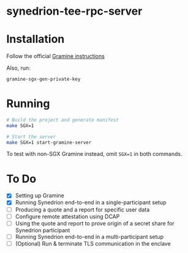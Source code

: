# synedrion-tee-rpc-server

# Installation

Follow the official [Gramine instructions](https://gramine.readthedocs.io/en/stable/installation.html)

Also, run:

```sh
gramine-sgx-gen-private-key
```

# Running

```sh
# Build the project and generate manifest
make SGX=1

# Start the server
make SGX=1 start-gramine-server
```

To test with non-SGX Gramine instead, omit `SGX=1` in both commands.

# To Do

- [x] Setting up Gramine
- [x] Running Synedrion end-to-end in a single-participant setup
- [ ] Producing a quote and a report for specific user data
- [ ] Configure remote attestation using DCAP
- [ ] Using the quote and report to prove origin of a secret share for Synedrion participant
- [ ] Running Synedrion end-to-end in a multi-participant setup
- [ ] (Optional) Run & terminate TLS communication in the enclave
